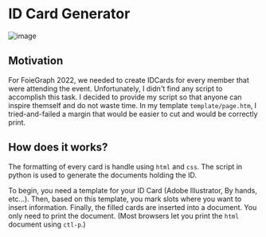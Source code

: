 # ID Card Generator

![image](https://user-images.githubusercontent.com/26026137/233532015-bd9e0607-3aa1-4786-99a0-5040b3a5d350.png)


## Motivation

For FoieGraph 2022, we needed to create IDCards for every member that were attending the event. Unfortunately, I didn't find any script to accomplish this task.
I decided to provide my script so that anyone can inspire themself and do not waste time. In my template `template/page.htm`, I tried-and-failed a margin that would be easier to cut and would be correctly print.

## How does it works?

The formatting of every card is handle using `html` and `css`. The script in python is used to generate the documents holding the ID.

To begin, you need a template for your ID Card (Adobe Illustrator, By hands, etc...). Then, based on this template, you mark slots where you want to insert information. Finally, the filled cards are inserted into a document. You only need to print the document. (Most browsers let you print the `html` document using `ctl-p`.)
